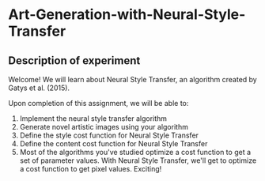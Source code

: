 # Art-Generation-with-Neural-Style-Transfer

## Description of experiment

Welcome!
We will learn about Neural Style Transfer, an algorithm created by Gatys et al. (2015).

Upon completion of this assignment, we will be able to:

1. Implement the neural style transfer algorithm
2. Generate novel artistic images using your algorithm
3. Define the style cost function for Neural Style Transfer
4. Define the content cost function for Neural Style Transfer
5. Most of the algorithms you've studied optimize a cost function to get a set of parameter values. With Neural Style Transfer, we'll get to optimize a cost function to get pixel values. Exciting!
